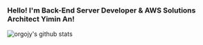 ### Hello! I'm Back-End Server Developer & AWS Solutions Architect Yimin An!
 
![orgojy's github stats](https://github-readme-stats-ruby-one.vercel.app/api?username=orgojy&show_icons=true&theme=radical)
